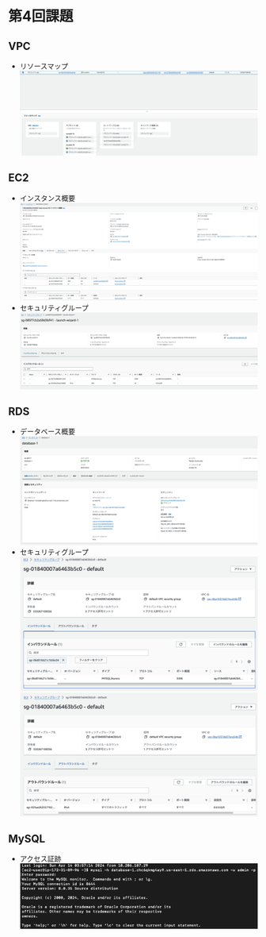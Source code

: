 # 第4回課題

## VPC
- リソースマップ
![エビデンス](images/VPC.png)

## EC2
- インスタンス概要
![エビデンス](images/EC2.png)
- セキュリティグループ
![エビデンス](images/EC2_SecurityGroup.png)

## RDS
- データベース概要
![エビデンス](images/RDS.png)
- セキュリティグループ
![エビデンス](images/RDS_SecurityGroup_Inbound.png)
![エビデンス](images/RDS_SecurityGroup_Outbound.png)

## MySQL
- アクセス証跡
![エビデンス](images/MySQL.png)